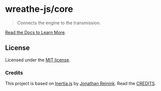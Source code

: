 # wreathe-js/core

> Connects the engine to the transmission.

[Read the Docs to Learn More](https://wreathe.dev).

## License

Licensed under the [MIT license](https://github.com/wreathe-js/wreathe/blob/main/LICENSE).

### Credits

This project is based on [Inertia.js](https://inertiajs.com/) by [Jonathan Reinink](https://reinink.ca/). Read the [CREDITS](https://github.com/wreathe-js/wreathe/blob/main/CREDITS.md).
